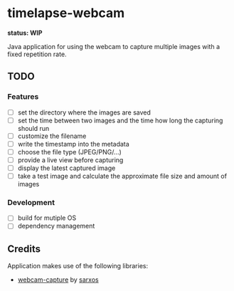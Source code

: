 # timelapse-webcam

__status: WIP__

Java application for using the webcam to capture multiple images with a fixed repetition rate.

## TODO

### Features
- [ ] set the directory where the images are saved
- [ ] set the time between two images and the time how long the capturing should run
- [ ] customize the filename
- [ ] write the timestamp into the metadata
- [ ] choose the file type (JPEG/PNG/...)
- [ ] provide a live view before capturing
- [ ] display the latest captured image
- [ ] take a test image and calculate the approximate file size and amount of images

### Development
- [ ] build for mutiple OS
- [ ] dependency management

## Credits

Application makes use of the following libraries:

- [webcam-capture](https://github.com/sarxos/webcam-capture) by [sarxos](https://github.com/sarxos)
